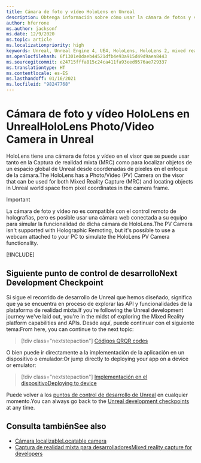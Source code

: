 ```yaml
---
title: Cámara de foto y vídeo HoloLens en Unreal
description: Obtenga información sobre cómo usar la cámara de fotos y vídeo de HoloLens para Captura de realidad mixta y la ubicación de objetos en Unreal.
author: hferrone
ms.author: jacksonf
ms.date: 12/9/2020
ms.topic: article
ms.localizationpriority: high
keywords: Unreal, Unreal Engine 4, UE4, HoloLens, HoloLens 2, mixed reality, development, features, documentation, guides, holograms, camera, PV camera, MRC, mixed reality headset, windows mixed reality headset, virtual reality headset
ms.openlocfilehash: 6f1301e0daeb44521dfb4e93a915d49d9aea8443
ms.sourcegitcommit: e24715fffa815c24ca411fa93eed9576ae729337
ms.translationtype: HT
ms.contentlocale: es-ES
ms.lasthandoff: 01/16/2021
ms.locfileid: "98247768"
---
```

# <a name="hololens-photovideo-camera-in-unreal"></a><span data-ttu-id="54829-104">Cámara de foto y vídeo HoloLens en Unreal</span><span class="sxs-lookup"><span data-stu-id="54829-104">HoloLens Photo/Video Camera in Unreal</span></span>

<span data-ttu-id="54829-105">HoloLens tiene una cámara de fotos y vídeo en el visor que se puede usar tanto en la Captura de realidad mixta (MRC) como para localizar objetos de un espacio global de Unreal desde coordenadas de píxeles en el enfoque de la cámara.</span><span class="sxs-lookup"><span data-stu-id="54829-105">The HoloLens has a Photo/Video (PV) Camera on the visor that can be used for both Mixed Reality Capture (MRC) and locating objects in Unreal world space from pixel coordinates in the camera frame.</span></span>

> [!IMPORTANT]
> <span data-ttu-id="54829-106">La cámara de foto y vídeo no es compatible con el control remoto de holografías, pero es posible usar una cámara web conectada a su equipo para simular la funcionalidad de dicha cámara de HoloLens.</span><span class="sxs-lookup"><span data-stu-id="54829-106">The PV Camera isn't supported with Holographic Remoting, but it's possible to use a webcam attached to your PC to simulate the HoloLens PV Camera functionality.</span></span>

[!INCLUDE[](includes/tabs-pv-camera.md)]

## <a name="next-development-checkpoint"></a><span data-ttu-id="54829-107">Siguiente punto de control de desarrollo</span><span class="sxs-lookup"><span data-stu-id="54829-107">Next Development Checkpoint</span></span>

<span data-ttu-id="54829-108">Si sigue el recorrido de desarrollo de Unreal que hemos diseñado, significa que ya se encuentra en proceso de explorar las API y funcionalidades de la plataforma de realidad mixta.</span><span class="sxs-lookup"><span data-stu-id="54829-108">If you're following the Unreal development journey we've laid out, you're in the midst of exploring the Mixed Reality platform capabilities and APIs.</span></span> <span data-ttu-id="54829-109">Desde aquí, puede continuar con el siguiente tema:</span><span class="sxs-lookup"><span data-stu-id="54829-109">From here, you can continue to the next topic:</span></span>

> [!div class="nextstepaction"]
> [<span data-ttu-id="54829-110">Códigos QR</span><span class="sxs-lookup"><span data-stu-id="54829-110">QR codes</span></span>](unreal-qr-codes.md)

<span data-ttu-id="54829-111">O bien puede ir directamente a la implementación de la aplicación en un dispositivo o emulador:</span><span class="sxs-lookup"><span data-stu-id="54829-111">Or jump directly to deploying your app on a device or emulator:</span></span>

> [!div class="nextstepaction"]
> [<span data-ttu-id="54829-112">Implementación en el dispositivo</span><span class="sxs-lookup"><span data-stu-id="54829-112">Deploying to device</span></span>](unreal-deploying.md)

<span data-ttu-id="54829-113">Puede volver a los [puntos de control de desarrollo de Unreal](unreal-development-overview.md#3-advanced-features) en cualquier momento.</span><span class="sxs-lookup"><span data-stu-id="54829-113">You can always go back to the [Unreal development checkpoints](unreal-development-overview.md#3-advanced-features) at any time.</span></span>

## <a name="see-also"></a><span data-ttu-id="54829-114">Consulta también</span><span class="sxs-lookup"><span data-stu-id="54829-114">See also</span></span>

* [<span data-ttu-id="54829-115">Cámara localizable</span><span class="sxs-lookup"><span data-stu-id="54829-115">Locatable camera</span></span>](../platform-capabilities-and-apis/locatable-camera.md)
* [<span data-ttu-id="54829-116">Captura de realidad mixta para desarrolladores</span><span class="sxs-lookup"><span data-stu-id="54829-116">Mixed reality capture for developers</span></span>](../platform-capabilities-and-apis/mixed-reality-capture-for-developers.md)
